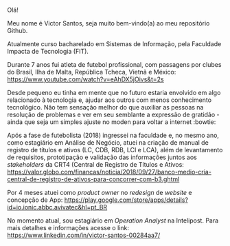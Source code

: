 Olá! 

Meu nome é Victor Santos, seja muito bem-vindo(a) ao meu repositório Github.

Atualmente curso bacharelado em Sistemas de Informação, pela Faculdade Impacta de Tecnologia (FIT).

Durante 7 anos fui atleta de futebol profissional, com passagens por clubes do Brasil, Ilha de Malta, República Tcheca, Vietnã e México: https://www.youtube.com/watch?v=eAhDX5jOivs&t=2s 

Desde pequeno eu tinha em mente que no futuro estaria envolvido em algo relacionado à tecnologia e, ajudar aos outros com menos conhecimento tecnológico. Não tem sensação melhor do que auxiliar as pessoas na resolução de problemas e ver em seu semblante a expressão de gratidão - ainda que seja um simples ajuste no moden para voltar a internet :bowtie:

Após a fase de futebolista (2018) ingressei na faculdade e, no mesmo ano, como estagiário em Análise de Negócio, atuei na criação de manual de registro de títulos e ativos (LC, CDB, RDB, LCI e LCA), além de levantamento de requisitos, 
prototipação e validação das informações juntos aos *stakeholders* da CRT4 (Central de Registro de Títulos e Ativos: https://valor.globo.com/financas/noticia/2018/09/27/banco-medio-cria-central-de-registro-de-ativos-para-concorrer-com-b3.ghtml

Por 4 meses atuei como *product owner* no *redesign* de *website* e concepção de App: https://play.google.com/store/apps/details?id=io.ionic.abbc.avivatec&hl=pt_BR

No momento atual, sou estagiário em *Operation Analyst* na Intelipost. Para mais detalhes e informações acesse o link: https://www.linkedin.com/in/victor-santos-00284aa7/
                                                                                                                     




